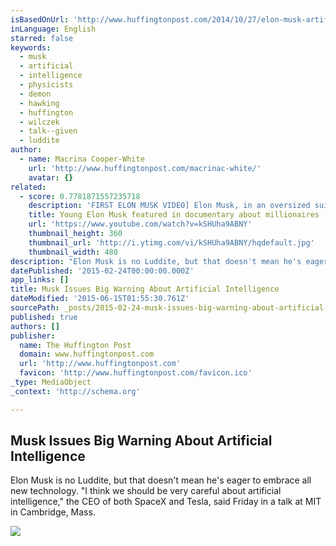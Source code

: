 ```yaml
---
isBasedOnUrl: 'http://www.huffingtonpost.com/2014/10/27/elon-musk-artificial-intelligence_n_6053804.html'
inLanguage: English
starred: false
keywords:
  - musk
  - artificial
  - intelligence
  - physicists
  - demon
  - hawking
  - huffington
  - wilczek
  - talk--given
  - luddite
author:
  - name: Macrina Cooper-White
    url: 'http://www.huffingtonpost.com/macrinac-white/'
    avatar: {}
related:
  - score: 0.7781871557235718
    description: 'FIRST ELON MUSK VIDEO] Elon Musk, in an oversized suit, accepts delivery of his million dollar McLaren F1 supercar - just 3 years after setting foot in Silicon Valley. His girlfriend and future (ex)wife Justine, shares his excitement and acknowledge her fear of loosing perspective with their newly found wealth.'
    title: Young Elon Musk featured in documentary about millionaires (1999)
    url: 'https://www.youtube.com/watch?v=kSHUha9ABNY'
    thumbnail_height: 360
    thumbnail_url: 'http://i.ytimg.com/vi/kSHUha9ABNY/hqdefault.jpg'
    thumbnail_width: 480
description: "Elon Musk is no Luddite, but that doesn't mean he's eager to embrace all new technology. \"I think we should be very careful about artificial intelligence,\" the CEO of both SpaceX and Tesla, said Friday in a talk at MIT in Cambridge, Mass."
datePublished: '2015-02-24T00:00:00.000Z'
app_links: []
title: Musk Issues Big Warning About Artificial Intelligence
dateModified: '2015-06-15T01:55:30.761Z'
sourcePath: _posts/2015-02-24-musk-issues-big-warning-about-artificial-intelligence.md
published: true
authors: []
publisher:
  name: The Huffington Post
  domain: www.huffingtonpost.com
  url: 'http://www.huffingtonpost.com'
  favicon: 'http://www.huffingtonpost.com/favicon.ico'
_type: MediaObject
_context: 'http://schema.org'

---
```

<article style=""><h1>Musk Issues Big Warning About Artificial Intelligence</h1><p>Elon Musk is no Luddite, but that doesn't mean he's eager to embrace all new technology. "I think we should be very careful about artificial intelligence," the CEO of both SpaceX and Tesla, said Friday in a talk at MIT in Cambridge, Mass.</p><img src="http://i.huffpost.com/gen/2211142/thumbs/o-ELON-MUSK-facebook.jpg" /></article>